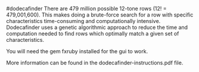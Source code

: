 #dodecafinder
There are 479 million possible 12-tone rows (12! = 479,001,600). This makes doing a brute-force search for a row with specific characteristics time-consuming and computationally intensive. Dodecafinder uses a genetic algorithmic approach to reduce the time and computation needed to find rows which optimally match a given set of characteristics.

You will need the gem fxruby installed for the gui to work.

More information can be found in the dodecafinder-instructions.pdf file.
